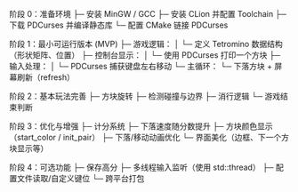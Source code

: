 阶段 0：准备环境
├─ 安装 MinGW / GCC
├─ 安装 CLion 并配置 Toolchain
├─ 下载 PDCurses 并编译静态库
└─ 配置 CMake 链接 PDCurses

阶段 1：最小可运行版本 (MVP)
├─ 游戏逻辑：
│   └─ 定义 Tetromino 数据结构（形状矩阵、位置）
├─ 控制台显示：
│   └─ 使用 PDCurses 打印一个方块
├─ 输入处理：
│   └─ PDCurses 捕获键盘左右移动
└─ 主循环：
    └─ 下落方块 + 屏幕刷新（refresh）

阶段 2：基本玩法完善
├─ 方块旋转
├─ 检测碰撞与边界
├─ 消行逻辑
└─ 游戏结束判断

阶段 3：优化与增强
├─ 计分系统
├─ 下落速度随分数提升
├─ 方块颜色显示（start_color / init_pair）
├─ 下落/移动动画优化
└─ 界面美化（边框、下一个方块显示等）

阶段 4：可选功能
├─ 保存高分
├─ 多线程输入监听（使用 std::thread）
├─ 配置文件读取/自定义键位
└─ 跨平台打包